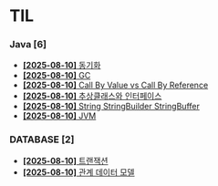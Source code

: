 # TIL
 
### Java [6]
- [**[2025-08-10]**  동기화](https://github.com/A-lass/TIL/blob/main/Java/동기화.md)
- [**[2025-08-10]**  GC](https://github.com/A-lass/TIL/blob/main/Java/GC.md)
- [**[2025-08-10]**  Call By Value vs Call By Reference](https://github.com/A-lass/TIL/blob/main/Java/Call_By_Value_vs_Call_By_Reference.md)
- [**[2025-08-10]**  추상클래스와 인터페이스](https://github.com/A-lass/TIL/blob/main/Java/추상클래스와_인터페이스.md)
- [**[2025-08-10]**  String StringBuilder StringBuffer](https://github.com/A-lass/TIL/blob/main/Java/String_StringBuilder_StringBuffer.md)
- [**[2025-08-10]**  JVM](https://github.com/A-lass/TIL/blob/main/Java/JVM.md)
### DATABASE [2]
- [**[2025-08-10]**  트랜잭션](https://github.com/A-lass/TIL/blob/main/DATABASE/트랜잭션.md)
- [**[2025-08-10]**  관계 데이터 모델](https://github.com/A-lass/TIL/blob/main/DATABASE/관계_데이터_모델.md)
